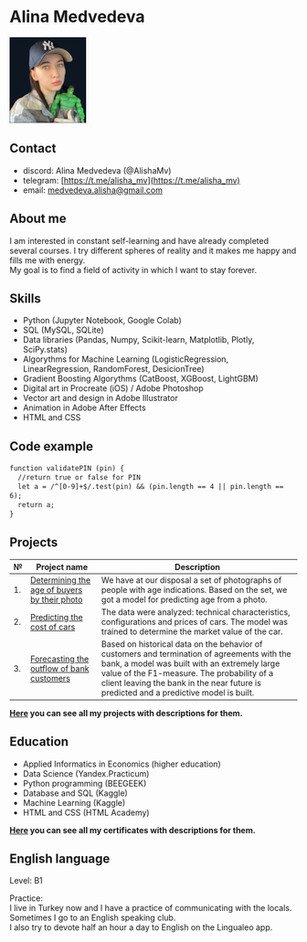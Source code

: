 # Alina Medvedeva 

<img src="imgs/photo.png" height="150px">

## Contact
* discord: Alina Medvedeva (@AlishaMv)
* telegram: [https://t.me/alisha_mv](https://t.me/alisha_mv)
* email: medvedeva.alisha@gmail.com

## About me
I am interested in constant self-learning and have already completed several courses. I try different spheres of reality and it makes me happy and fills me with energy.  
My goal is to find a field of activity in which I want to stay forever.

## Skills
* Python (Jupyter Notebook, Google Colab)
* SQL (MySQL, SQLite)
* Data libraries (Pandas, Numpy, Scikit-learn, Matplotlib, Plotly, SciPy.stats)
* Algorythms for Machine Learning (LogisticRegression, LinearRegression, RandomForest, DesicionTree)
* Gradient Boosting Algorythms (CatBoost, XGBoost, LightGBM)
* Digital art in Procreate (iOS) / Adobe Photoshop
* Vector art and design in Adobe Illustrator
* Animation in Adobe After Effects
* HTML and CSS

## Code example
```
function validatePIN (pin) {
  //return true or false for PIN
  let a = /^[0-9]+$/.test(pin) && (pin.length == 4 || pin.length == 6);
  return a;
}
```

## Projects

| № | **Project name** | **Description** |
| -- | ---------------- | --------------- |
|1. |[Determining the age of buyers by their photo](https://github.com/AlishaMv/Data_Science_Projects/blob/main/age_determination/age_determination.ipynb)|We have at our disposal a set of photographs of people with age indications. Based on the set, we got a model for predicting age from a photo.|
|2. |[Predicting the cost of cars](https://github.com/AlishaMv/Data_Science_Projects/blob/main/auto_price_prediction/auto_price_prediction.ipynb)| The data were analyzed: technical characteristics, configurations and prices of cars. The model was trained to determine the market value of the car.|
|3. |[Forecasting the outflow of bank customers](https://github.com/AlishaMv/Data_Science_Projects/blob/main/churn_clients_bank/churn_clients_bank.ipynb)| Based on historical data on the behavior of customers and termination of agreements with the bank, a model was built with an extremely large value of the F1-measure. The probability of a client leaving the bank in the near future is predicted and a predictive model is built.


**[Here](https://github.com/AlishaMv/Data_Science_Projects) you can see all my projects with descriptions for them.**


## Education
* Applied Informatics in Economics (higher education)
* Data Science (Yandex.Practicum)
* Python programming (BEEGEEK)
* Database and SQL (Kaggle)
* Machine Learning (Kaggle)
* HTML and CSS (HTML Academy)

**[Here](https://github.com/AlishaMv/Data_Science_Projects/tree/main/certificates) you can see all my certificates with descriptions for them.**

## English language

Level: В1 

Practice:  
I live in Turkey now and I have a practice of communicating with the locals.  
Sometimes I go to an English speaking club.  
I also try to devote half an hour a day to English on the Lingualeo app.